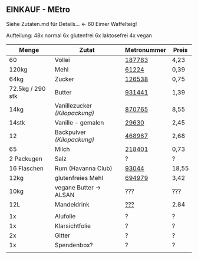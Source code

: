  EINKAUF - MEtro
----------------

Siehe Zutaten.md für Details... <- 60 Eimer Waffelteig!

Aufteilung:
48x normal
6x glutenfrei
6x laktosefrei
4x vegan

| Menge | Zutat | Metronummer | Preis |
| ----- | ----- | ----------- | ----- |
| <!-- 48 + 6 + 6 --> 60 | Vollei | [187783](https://produkte.metro.de/shop/pv/BTY-X187825/0032/0021/Wiesenhof-Eifix-Vollei-fl%C3%BCssig-pasteurisiert-1-kg-Packung) | 4,23 |
| <!-- (48 + 6 + 4) *2 (+4 reserve) --> 120kg  | Mehl  | [61224](https://produkte.metro.de/shop/pv/BTY-X245248/0032/0021/aro-Weizenmehl-Type-405-1-kg-Packung) | 0,39 |
| <!-- 48 + 6 + 6 + 4) --> 64kg  | Zucker | [126538](https://produkte.metro.de/shop/pv/BTY-X322462/0032/0021/aro-Zucker-Raffinade-1-kg-Packung) | 0,75 |
| <!-- (48 + 6 + 4) * 1.25 --> 72.5kg / 290 stk | Butter | [931441](https://produkte.metro.de/shop/pv/BTY-X314169/0032/0021/aro-QS-Butter-mild-ges%C3%A4uert-82-Fett-250-g-St%C3%BCck) | 1,39 |
| 14kg | Vanillezucker *(Kilopackung)* | [870765](https://produkte.metro.de/shop/pv/BTY-X267075/0032/0021/Dr.-Oetker-Vanillin-Zucker-1-50-kg) | 8,55 |
| 14stk | Vanille - gemalen | [29630](https://produkte.metro.de/shop/pv/BTY-X29672/0032/0021/Pickerd-Vanila-skandinavische-Vanille-Spezialit%C3%A4t-mit-gemahlenen-Vanilleschoten-100-g-Dose) | 2,45 |
| 12 | Backpulver *(Kilopackung)* | [468967](https://produkte.metro.de/shop/pv/BTY-X684012/0032/0021/Horeca-Select-Backpulver-1-kg-Packung) | 2,68 |
| <!-- (48 + 6 + 4) + bischen --> 65 | Milch | [218401](https://produkte.metro.de/shop/pv/BTY-X702948/0032/0021/aro-frische-Vollmilch-3-5-Fett-1-l-Packung) | 0,73 |
| 2 Packugen | Salz | ? | ? |
| <!-- (48 + 6 + 6 + 4) * 0.25 --> 16 Flaschen | Rum (Havanna Club) | [93044](https://produkte.metro.de/shop/pv/BTY-X22163/0032/0021/Havana-Club-3-A%C3%B1os-Rum-40-Vol.-1-00-l-Flasche) | 18,55 |
| <!-- 6 *2 --> 12kg | glutenfreies Mehl | [694979](https://produkte.metro.de/shop/pv/BTY-X81625/0032/0021/Sch%C3%A4r-Mehl-feink%C3%B6rnig-1-kg-Faltschachtel) | 3,42 |
| <!-- (4+4)*1.25 --> 10kg | vegane Butter -> ALSAN   | ??? | ??? |
| <!-- 4 + 4 --> 12L | Mandeldrink | [???](https://produkte.metro.de/shop/pv/BTY-X291285/0032/0021/Alpro-Mandeldrink-for-Professionals-vegan-1-l-Packung)  | 2.84 |
| <!--  --> | | |
| 1x | Alufolie | ? | ? |
| 1x | Klarsichtfolie | ? | ? |
| 2x | Gitter | ? | ? |
| 1x | Spendenbox? | ? | ? |
| | |



